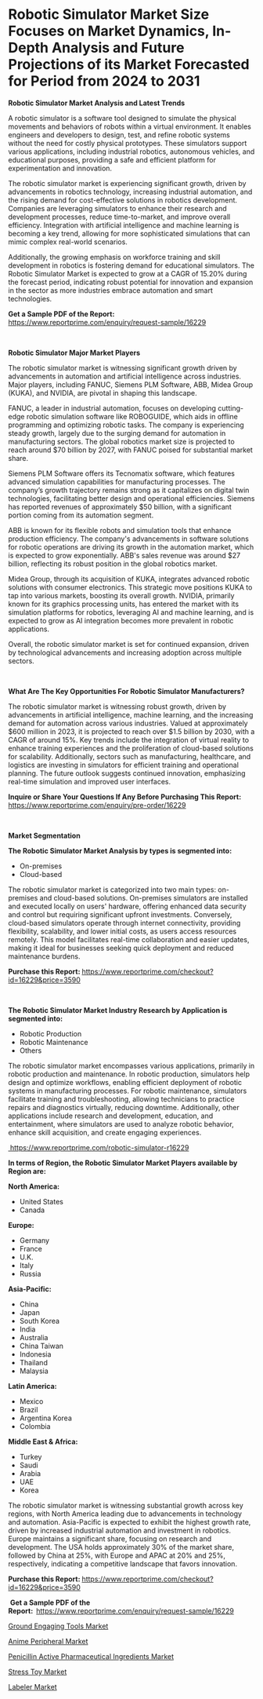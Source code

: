 <p><h1>Robotic Simulator Market Size Focuses on Market Dynamics, In-Depth Analysis and Future Projections of its Market Forecasted for Period from 2024 to 2031</h1></p><p><strong>Robotic Simulator Market Analysis and Latest Trends</strong></p>
<p><p>A robotic simulator is a software tool designed to simulate the physical movements and behaviors of robots within a virtual environment. It enables engineers and developers to design, test, and refine robotic systems without the need for costly physical prototypes. These simulators support various applications, including industrial robotics, autonomous vehicles, and educational purposes, providing a safe and efficient platform for experimentation and innovation.</p><p>The robotic simulator market is experiencing significant growth, driven by advancements in robotics technology, increasing industrial automation, and the rising demand for cost-effective solutions in robotics development. Companies are leveraging simulators to enhance their research and development processes, reduce time-to-market, and improve overall efficiency. Integration with artificial intelligence and machine learning is becoming a key trend, allowing for more sophisticated simulations that can mimic complex real-world scenarios.</p><p>Additionally, the growing emphasis on workforce training and skill development in robotics is fostering demand for educational simulators. The Robotic Simulator Market is expected to grow at a CAGR of 15.20% during the forecast period, indicating robust potential for innovation and expansion in the sector as more industries embrace automation and smart technologies.</p></p>
<p><strong>Get a Sample PDF of the Report:&nbsp;</strong> <a href="https://www.reportprime.com/enquiry/request-sample/16229?utm_campaign=33&utm_medium=2&utm_source=Github&utm_content=ia&utm_term=02122024&utm_id=robotic-simulator">https://www.reportprime.com/enquiry/request-sample/16229</a></p>
<p>&nbsp;</p>
<p><strong>Robotic Simulator Major Market Players</strong></p>
<p><p>The robotic simulator market is witnessing significant growth driven by advancements in automation and artificial intelligence across industries. Major players, including FANUC, Siemens PLM Software, ABB, Midea Group (KUKA), and NVIDIA, are pivotal in shaping this landscape.</p><p>FANUC, a leader in industrial automation, focuses on developing cutting-edge robotic simulation software like ROBOGUIDE, which aids in offline programming and optimizing robotic tasks. The company is experiencing steady growth, largely due to the surging demand for automation in manufacturing sectors. The global robotics market size is projected to reach around $70 billion by 2027, with FANUC poised for substantial market share.</p><p>Siemens PLM Software offers its Tecnomatix software, which features advanced simulation capabilities for manufacturing processes. The company’s growth trajectory remains strong as it capitalizes on digital twin technologies, facilitating better design and operational efficiencies. Siemens has reported revenues of approximately $50 billion, with a significant portion coming from its automation segment.</p><p>ABB is known for its flexible robots and simulation tools that enhance production efficiency. The company's advancements in software solutions for robotic operations are driving its growth in the automation market, which is expected to grow exponentially. ABB's sales revenue was around $27 billion, reflecting its robust position in the global robotics market.</p><p>Midea Group, through its acquisition of KUKA, integrates advanced robotic solutions with consumer electronics. This strategic move positions KUKA to tap into various markets, boosting its overall growth. NVIDIA, primarily known for its graphics processing units, has entered the market with its simulation platforms for robotics, leveraging AI and machine learning, and is expected to grow as AI integration becomes more prevalent in robotic applications.</p><p>Overall, the robotic simulator market is set for continued expansion, driven by technological advancements and increasing adoption across multiple sectors.</p></p>
<p>&nbsp;</p>
<p><strong>What Are The Key Opportunities For Robotic Simulator Manufacturers?</strong></p>
<p><p>The robotic simulator market is witnessing robust growth, driven by advancements in artificial intelligence, machine learning, and the increasing demand for automation across various industries. Valued at approximately $600 million in 2023, it is projected to reach over $1.5 billion by 2030, with a CAGR of around 15%. Key trends include the integration of virtual reality to enhance training experiences and the proliferation of cloud-based solutions for scalability. Additionally, sectors such as manufacturing, healthcare, and logistics are investing in simulators for efficient training and operational planning. The future outlook suggests continued innovation, emphasizing real-time simulation and improved user interfaces.</p></p>
<p><strong>Inquire or Share Your Questions If Any Before Purchasing This Report:</strong> <a href="https://www.reportprime.com/enquiry/pre-order/16229?utm_campaign=33&utm_medium=2&utm_source=Github&utm_content=ia&utm_term=02122024&utm_id=robotic-simulator">https://www.reportprime.com/enquiry/pre-order/16229</a></p>
<p>&nbsp;</p>
<p><strong>Market Segmentation</strong></p>
<p><strong>The Robotic Simulator Market Analysis by types is segmented into:</strong></p>
<p><ul><li>On-premises</li><li>Cloud-based</li></ul></p>
<p><p>The robotic simulator market is categorized into two main types: on-premises and cloud-based solutions. On-premises simulators are installed and executed locally on users' hardware, offering enhanced data security and control but requiring significant upfront investments. Conversely, cloud-based simulators operate through internet connectivity, providing flexibility, scalability, and lower initial costs, as users access resources remotely. This model facilitates real-time collaboration and easier updates, making it ideal for businesses seeking quick deployment and reduced maintenance burdens.</p></p>
<p><strong>Purchase this Report:&nbsp;</strong><a href="https://www.reportprime.com/checkout?id=16229&price=3590&utm_campaign=33&utm_medium=2&utm_source=Github&utm_content=ia&utm_term=02122024&utm_id=robotic-simulator">https://www.reportprime.com/checkout?id=16229&price=3590</a></p>
<p>&nbsp;</p>
<p><strong>The Robotic Simulator Market Industry Research by Application is segmented into:</strong></p>
<p><ul><li>Robotic Production</li><li>Robotic Maintenance</li><li>Others</li></ul></p>
<p><p>The robotic simulator market encompasses various applications, primarily in robotic production and maintenance. In robotic production, simulators help design and optimize workflows, enabling efficient deployment of robotic systems in manufacturing processes. For robotic maintenance, simulators facilitate training and troubleshooting, allowing technicians to practice repairs and diagnostics virtually, reducing downtime. Additionally, other applications include research and development, education, and entertainment, where simulators are used to analyze robotic behavior, enhance skill acquisition, and create engaging experiences.</p></p>
<p><a href="https://www.reportprime.com/robotic-simulator-r16229?utm_campaign=33&utm_medium=2&utm_source=Github&utm_content=ia&utm_term=02122024&utm_id=robotic-simulator">&nbsp;https://www.reportprime.com/robotic-simulator-r16229</a></p>
<p><strong>In terms of Region, the Robotic Simulator Market Players available by Region are:</strong></p>
<p>
    <p> <strong> North America: </strong>
        <ul>
            <li>United States</li>
            <li>Canada</li>
        </ul>
        </p> 
    <p> <strong> Europe: </strong>
        <ul>
            <li>Germany</li>
            <li>France</li>
            <li>U.K.</li>
            <li>Italy</li>
            <li>Russia</li>
        </ul>
        </p> 
    <p> <strong> Asia-Pacific: </strong>
        <ul>
            <li>China</li>
            <li>Japan</li>
            <li>South Korea</li>
            <li>India</li>
            <li>Australia</li>
            <li>China Taiwan</li>
            <li>Indonesia</li>
            <li>Thailand</li>
            <li>Malaysia</li>
        </ul>
        </p> 
    <p> <strong> Latin America: </strong>
        <ul>
            <li>Mexico</li>
            <li>Brazil</li>
            <li>Argentina Korea</li>
            <li>Colombia</li>
        </ul>
        </p> 
    <p> <strong> Middle East & Africa: </strong>
        <ul>
            <li>Turkey</li>
            <li>Saudi</li>
            <li>Arabia</li>
            <li>UAE</li>
            <li>Korea</li>
        </ul>
    </p>
    </p>
<p><p>The robotic simulator market is witnessing substantial growth across key regions, with North America leading due to advancements in technology and automation. Asia-Pacific is expected to exhibit the highest growth rate, driven by increased industrial automation and investment in robotics. Europe maintains a significant share, focusing on research and development. The USA holds approximately 30% of the market share, followed by China at 25%, with Europe and APAC at 20% and 25%, respectively, indicating a competitive landscape that favors innovation.</p></p>
<p><strong>Purchase this Report: </strong><a href="https://www.reportprime.com/checkout?id=16229&price=3590&utm_campaign=33&utm_medium=2&utm_source=Github&utm_content=ia&utm_term=02122024&utm_id=robotic-simulator">https://www.reportprime.com/checkout?id=16229&price=3590</a></p>
<p>&nbsp;<strong>Get a Sample PDF of the Report:&nbsp;&nbsp;</strong><a href="https://www.reportprime.com/enquiry/request-sample/16229?utm_campaign=33&utm_medium=2&utm_source=Github&utm_content=ia&utm_term=02122024&utm_id=robotic-simulator">https://www.reportprime.com/enquiry/request-sample/16229</a></p>
<p><strong></strong></p>
<p><p><a href="https://www.linkedin.com/pulse/projected-market-expansion-ground-engaging-tools-105-cagr-dx7rf?utm_campaign=33&utm_medium=2&utm_source=Github&utm_content=ia&utm_term=02122024&utm_id=robotic-simulator">Ground Engaging Tools Market</a></p><p><a href="https://issuu.com/reportprime-2/docs/anime-peripheral-market-size-2030.pptx?utm_campaign=33&utm_medium=2&utm_source=Github&utm_content=ia&utm_term=02122024&utm_id=robotic-simulator">Anime Peripheral Market</a></p><p><a href="https://github.com/marlanamarvn/Market-Research-Report-List-1/blob/main/penicillin-active-pharmaceutical-ingredients-market.md?utm_campaign=33&utm_medium=2&utm_source=Github&utm_content=ia&utm_term=02122024&utm_id=robotic-simulator">Penicillin Active Pharmaceutical Ingredients Market</a></p><p><a href="https://issuu.com/reportprime-2/docs/stress-toy-market-size-2030.pptx?utm_campaign=33&utm_medium=2&utm_source=Github&utm_content=ia&utm_term=02122024&utm_id=robotic-simulator">Stress Toy Market</a></p><p><a href="https://www.linkedin.com/pulse/insights-labeler-market-2024-2031-growth-segmentation-104-q3uuf?utm_campaign=33&utm_medium=2&utm_source=Github&utm_content=ia&utm_term=02122024&utm_id=robotic-simulator">Labeler Market</a></p></p>